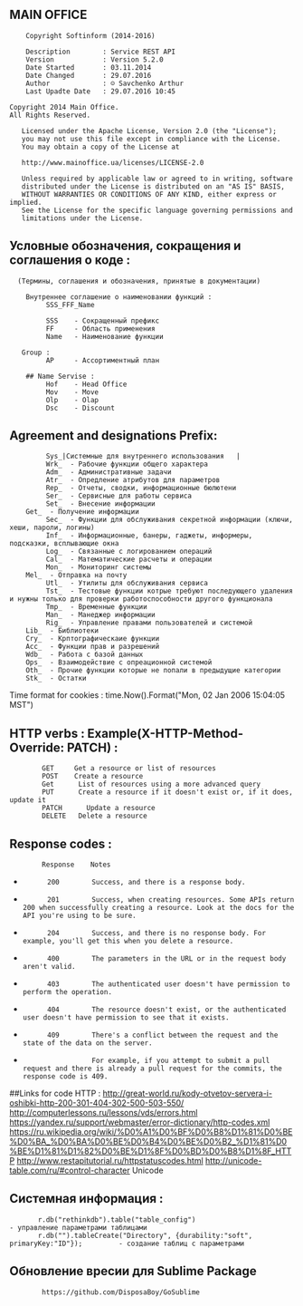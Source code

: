 

 ## MAIN OFFICE
    	Copyright Softinform (2014-2016)
 
 		Description        : Service REST API
 		Version            : Version 5.2.0 
 		Date Started       : 03.11.2014
 		Date Changed       : 29.07.2016
 		Author             : ☺ Savchenko Arthur
 		Last Upadte Date   : 29.07.2016 10:45
 
    Copyright 2014 Main Office. 
    All Rights Reserved.
  
       Licensed under the Apache License, Version 2.0 (the "License");
       you may not use this file except in compliance with the License.
       You may obtain a copy of the License at
 
       http://www.mainoffice.ua/licenses/LICENSE-2.0
 
       Unless required by applicable law or agreed to in writing, software
       distributed under the License is distributed on an "AS IS" BASIS,
       WITHOUT WARRANTIES OR CONDITIONS OF ANY KIND, either express or implied.
       See the License for the specific language governing permissions and
       limitations under the License.
 
 ## Условные обозначения, сокращения и соглашения о коде :
      (Термины, соглашения и обозначения, принятые в документации)
 
 		Внутреннее соглашение о наименовании функций :
 		     SSS_FFF_Name
 
 		     SSS    - Сокращенный префикс
 		     FF     - Область применения
 		     Name   - Наименование функции
 
       Group :
             AP     - Ассортиментный план
       
 		## Name Servise :
 		     Hof    - Head Office
 		     Mov    - Move
 		     Olp    - Olap
 		     Dsc    - Discount
 
 ## Agreement and designations Prefix:      
 		     Sys_|Cистемные для внутреннего использования   |
 		     Wrk_  - Рабочие функции общего характера   
 		     Adm_  - Административные задачи   
 		     Atr_  - Опредление атрибутов для параметров   
 		     Rep_  - Отчеты, сводки, информационные бюлютени   
 		     Ser_  - Сервисные для работы сервиса    
 		     Set_  - Внесение информации    
        Get_  - Получение информации    
 		     Sec_  - Функции для обслуживания секретной информации (ключи, хеши, пароли, логины)    
 		     Inf_  - Информационные, банеры, гаджеты, информеры, подсказки, всплывающие окна    
 		     Log_  - Связанные с логированием операций    
 		     Cal_  - Математические расчеты и операции    
 		     Mon_  - Мониторинг системы    
        Mel_  - Отправка на почту         
 		     Utl_  - Утилиты для обслуживания сервиса    
 		     Tst_  - Тестовые функции котрые требуют последующего удаления и нужны только для проверки работоспособности другого функционала     
 		     Tmp_  - Временные функции      
 		     Man_  - Манеджер информации      
 		     Rig_  - Управление правами пользователей и системой      
        Lib_  - Библиотеки      
        Cry_  - Крптографическаие функции      
        Acc_  - Функции прав и разрешений       
        Wdb_  - Работа с базой данных       
        Ops_  - Взаимодействие с опреационной системой       
        Oth_  - Прочие функции которые не попали в предыдущие категории       
        Stk_  - Остатки          
 
 Time format for cookies : time.Now().Format("Mon, 02 Jan 2006 15:04:05 MST")
 
 ## HTTP verbs :  Example(X-HTTP-Method-Override: PATCH) :
            GET	    Get a resource or list of resources
            POST    Create a resource
            Get      List of resources using a more advanced query
            PUT      Create a resource if it doesn't exist or, if it does, update it
            PATCH	   Update a resource
            DELETE   Delete a resource
 
 ## Response codes :
            Response	Notes
 *           200	    Success, and there is a response body.
 *           201	    Success, when creating resources. Some APIs return 200 when successfully creating a resource. Look at the docs for the API you're using to be sure.
 *           204	    Success, and there is no response body. For example, you'll get this when you delete a resource.
 *           400	    The parameters in the URL or in the request body aren't valid.
 *           403	    The authenticated user doesn't have permission to perform the operation.
 *           404	    The resource doesn't exist, or the authenticated user doesn't have permission to see that it exists.
 *           409	    There's a conflict between the request and the state of the data on the server.
 *                      For example, if you attempt to submit a pull request and there is already a pull request for the commits, the response code is 409.
 
 ##Links for code HTTP :
            http://great-world.ru/kody-otvetov-servera-i-oshibki-http-200-301-404-302-500-503-550/ 
            http://computerlessons.ru/lessons/vds/errors.html 
            https://yandex.ru/support/webmaster/error-dictionary/http-codes.xml 
            https://ru.wikipedia.org/wiki/%D0%A1%D0%BF%D0%B8%D1%81%D0%BE%D0%BA_%D0%BA%D0%BE%D0%B4%D0%BE%D0%B2_%D1%81%D0%BE%D1%81%D1%82%D0%BE%D1%8F%D0%BD%D0%B8%D1%8F_HTTP 
            http://www.restapitutorial.ru/httpstatuscodes.html 
            http://unicode-table.com/ru/#control-character        Unicode 
 
 ##     Cистемная информация :
           r.db("rethinkdb").table("table_config")                                          - управление параметрами таблицами
           r.db("").tableCreate("Directory", {durability:"soft", primaryKey:"ID"});         - создание таблиц с параметрами

##  Обновление вресии для Sublime Package
            https://github.com/DisposaBoy/GoSublime
 
 
